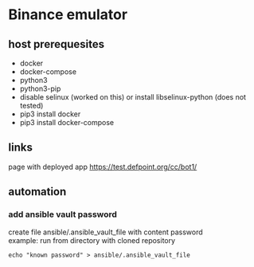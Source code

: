 # Binance emulator

## host prerequesites
- docker
- docker-compose
- python3
- python3-pip
- disable selinux (worked on this) or install libselinux-python (does not tested)
- pip3 install docker
- pip3 install docker-compose

## links
page with deployed app https://test.defpoint.org/cc/bot1/

## automation
### add ansible vault password
create file ansible/.ansible_vault_file with content password  
example: run from directory with cloned repository
```
echo "known password" > ansible/.ansible_vault_file
```
